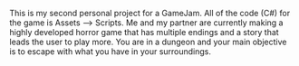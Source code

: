 This is my second personal project for a GameJam. All of the code (C#) for the game is Assets --> Scripts. 
Me and my partner are currently making a highly developed horror game that has multiple endings and a story that leads the user to play more.
You are in a dungeon and your main objective is to escape with what you have in your surroundings.
